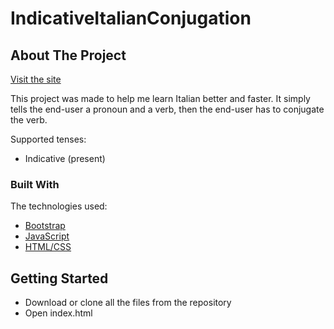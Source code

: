 # IndicativeItalianConjugation

<!-- ABOUT THE PROJECT -->
## About The Project

[Visit the site](https://alexnaie.github.io/IndicativeItalianConjugation/)

This project was made to help me learn Italian better and faster. It simply tells the end-user a pronoun and a verb, then the end-user has to conjugate the verb. 

Supported tenses:
* Indicative (present)


### Built With

The technologies used:
* [Bootstrap](https://getbootstrap.com)
* [JavaScript](https://developer.mozilla.org/en-US/docs/Web/JavaScript)
* [HTML/CSS](https://developer.mozilla.org/)



<!-- GETTING STARTED -->
## Getting Started

* Download or clone all the files from the repository
* Open index.html
